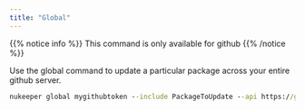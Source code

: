 ```yaml
---
title: "Global"
---
```


{{% notice info %}}
This command is only available for github
{{% /notice %}}

Use the global command to update a particular package across your entire github server.

```bat
nukeeper global mygithubtoken --include PackageToUpdate --api https://github.mycompany.com/api/v3
```
